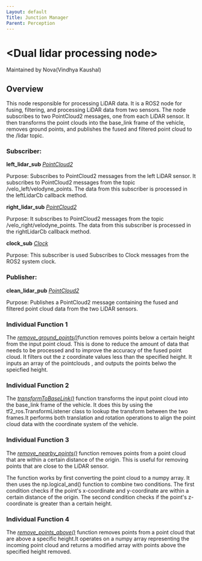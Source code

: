 ```yaml
---
Layout: default
Title: Junction Manager
Parent: Perception
---
```

# \<Dual lidar processing node\> 


Maintained by Nova(Vindhya Kaushal)

## Overview

This node responsible for processing LiDAR data. It is a ROS2 node for fusing, filtering, and processing LiDAR data from two sensors. The node subscribes to two PointCloud2 messages, one from each LiDAR sensor. It then transforms the point clouds into the base_link frame of the vehicle, removes ground points, and publishes the fused and filtered point cloud to the /lidar topic.

### Subscriber:

**left_lidar_sub** [*PointCloud2*](https://docs.ros2.org/foxy/api/nav_msgs/msg/Pointcloud2.html)

Purpose: Subscribes to PointCloud2 messages from the left LiDAR sensor. It subscribes to PointCloud2 messages from the topic /velo_left/velodyne_points. The data from this subscriber is processed in the leftLidarCb callback method. 


**right_lidar_sub** [*PointCloud2*](https://docs.ros2.org/foxy/api/nav_msgs/msg/Pointcloud2.html)

Purpose: It subscribes to PointCloud2 messages from the topic /velo_right/velodyne_points. The data from this subscriber is processed in the rightLidarCb callback method.


**clock_sub** [*Clock*](https://docs.ros2.org/foxy/api/nav_msgs/msg/Clock.html)

Purpose: This subscriber is used Subscribes to Clock messages from the ROS2 system clock.


### Publisher:

**clean_lidar_pub** [*PointCloud2*](https://docs.ros2.org/foxy/api/nav_msgs/msg/Pointcloud2.html)

Purpose: Publishes a PointCloud2 message containing the fused and filtered point cloud data from the two LiDAR sensors.



### Individual Function 1

The [*remove_ground_points()*](https://docs.ros2.org/foxy/api/nav_msgs/msg/Pointcloud2.html)function removes points below a certain height from the input point cloud. This is done to reduce the amount of data that needs to be processed and to improve the accuracy of the fused point cloud.
It filters out the z coordinate values less than the specified height.
It inputs an array of the pointclouds , and outputs the points belwo the speicfied height.


### Individual Function 2

The [*transformToBaseLink()*](https://docs.ros2.org/foxy/api/nav_msgs/msg/Pointcloud2.html) function transforms the input point cloud into the base_link frame of the vehicle. It does this by using the tf2_ros.TransformListener class to lookup the transform between the two frames.It performs both translation and rotation operations to align the point cloud data with the coordinate system of the vehicle.


### Individual Function 3

The  [*remove_nearby_points()*](https://docs.ros2.org/foxy/api/nav_msgs/msg/Pointcloud2.html) function removes points from a point cloud that are within a certain distance of the origin. This is useful for removing points that are close to the LiDAR sensor.

The function works by first converting the point cloud to a numpy array. It then uses the np.logical_and() function to combine two conditions. The first condition checks if the point's x-coordinate and y-coordinate are within a certain distance of the origin. The second condition checks if the point's z-coordinate is greater than a certain height.


### Individual Function 4

The [*remove_points_above()*](https://docs.ros2.org/foxy/api/nav_msgs/msg/Pointcloud2.html) function removes points from a point cloud that are above a specific height.It operates on a numpy array representing the incoming point cloud  and returns a modified array with points above the specified height removed. 

